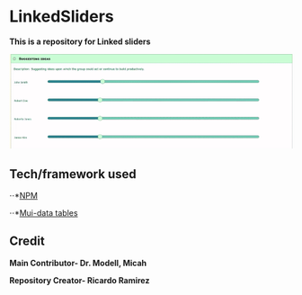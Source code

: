 # LinkedSliders
<b>This is a repository for Linked sliders </b>

![alt text](IMG/d96f0bb086707422ee4580b616af1fc8.gif "sliders")

<h2>Tech/framework used</h2>

⋅⋅*[NPM](https://www.npmjs.com/)

⋅⋅*[Mui-data tables](https://github.com/mui-org/material-ui)

<h2>Credit</h2>
<b>Main Contributor- Dr. Modell, Micah</b>

<b>Repository Creator- Ricardo Ramirez</b>
